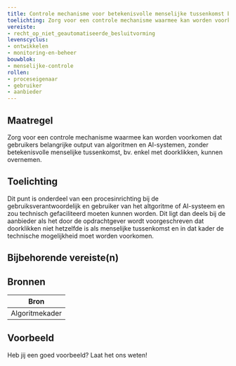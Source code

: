 ```yaml
---
title: Controle mechanisme voor betekenisvolle menselijke tussenkomst bij gebruiken output 
toelichting: Zorg voor een controle mechanisme waarmee kan worden voorkomen dat gebruikers belangrijke output van algoritmen en AI-systemen, zonder betekenisvolle menselijke tussenkomst, bv. enkel met doorklikken, kunnen overnemen.  
vereiste:
- recht_op_niet_geautomatiseerde_besluitvorming
levenscyclus:
- ontwikkelen
- monitoring-en-beheer
bouwblok:
- menselijke-controle
rollen:
- proceseigenaar
- gebruiker
- aanbieder
---
```


<!-- tags -->
## Maatregel

Zorg voor een controle mechanisme waarmee kan worden voorkomen dat gebruikers belangrijke output van algoritmen en AI-systemen, zonder betekenisvolle menselijke tussenkomst, bv.
enkel met doorklikken, kunnen overnemen.
 

## Toelichting

Dit punt is onderdeel van een procesinrichting bij de gebruiksverantwoordelijk en gebruiker van het altgoritme of AI-systeem en zou technisch gefaciliteerd moeten kunnen worden.
Dit ligt dan deels bij de aanbieder als het door de opdrachtgever wordt voorgeschreven dat doorklikken niet hetzelfde is als menselijke tussenkomst en in dat kader de technische mogelijkheid moet worden voorkomen.

## Bijbehorende vereiste(n)

<!-- list_vereisten_on_maatregelen_page -->

## Bronnen

| Bron                        |
|-----------------------------|
|Algoritmekader|

## Voorbeeld

Heb jij een goed voorbeeld? Laat het ons weten!

